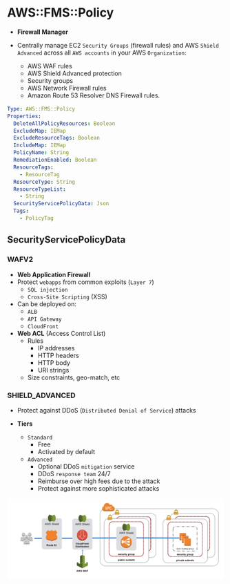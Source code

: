 # AWS::FMS::Policy

- **Firewall Manager**

- Centrally manage EC2 `Security Groups` (firewall rules) and AWS `Shield Advanced` across all `AWS accounts` in your AWS `Organization`:
  - AWS WAF rules
  - AWS Shield Advanced protection
  - Security groups
  - AWS Network Firewall rules
  - Amazon Route 53 Resolver DNS Firewall rules.

```yaml
Type: AWS::FMS::Policy
Properties:
  DeleteAllPolicyResources: Boolean
  ExcludeMap: IEMap
  ExcludeResourceTags: Boolean
  IncludeMap: IEMap
  PolicyName: String
  RemediationEnabled: Boolean
  ResourceTags:
    - ResourceTag
  ResourceType: String
  ResourceTypeList:
    - String
  SecurityServicePolicyData: Json
  Tags:
    - PolicyTag
```

## SecurityServicePolicyData

### WAFV2

- **Web Application Firewall**
- Protect `webapps` from common exploits (`Layer 7`)
  - `SQL injection`
  - `Cross-Site Scripting` (XSS)
- Can be deployed on:
  - `ALB`
  - `API Gateway`
  - `CloudFront`
- **Web ACL** (Access Control List)
  - Rules
    - IP addresses
    - HTTP headers
    - HTTP body
    - URI strings
  - Size constraints, geo-match, etc

### SHIELD_ADVANCED

- Protect against DDoS (`Distributed Denial of Service`) attacks

- **Tiers**
  - `Standard`
    - Free
    - Activated by default
  - `Advanced`
    - Optional DDoS `mitigation` service
    - DDoS `response team` 24/7
    - Reimburse over high fees due to the attack
    - Protect against more sophisticated attacks

![WAF - Shield - Firewall](../../../images/waf-shield-firewall.png)
